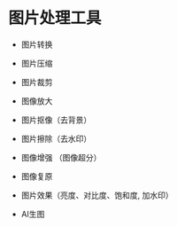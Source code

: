 # 图片处理工具

- 图片转换
- 图片压缩
- 图片裁剪
- 图像放大 
- 图片抠像（去背景）
- 图片擦除（去水印）
- 图像增强 （图像超分）
- 图像复原
- 图片效果（亮度、对比度、饱和度, 加水印）

- AI生图